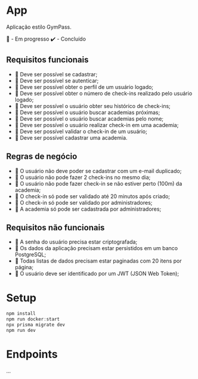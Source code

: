 # App

Aplicação estilo GymPass.

🚧 - Em progresso
✔️ - Concluído

## Requisitos funcionais

- 🚧 Deve ser possível se cadastrar;
- 🚧 Deve ser possível se autenticar;
- 🚧 Deve ser possível obter o perfil de um usuário logado;
- 🚧 Deve ser possível obter o número de check-ins realizado pelo usuário logado;
- 🚧 Deve ser possível o usuário obter seu histórico de check-ins;
- 🚧 Deve ser possível o usuário buscar academias próximas;
- 🚧 Deve ser possível o usuário buscar academias pelo nome;
- 🚧 Deve ser possível o usuário realizar check-in em uma academia;
- 🚧 Deve ser possível validar o check-in de um usuário;
- 🚧 Deve ser possível cadastrar uma academia.

## Regras de negócio

- 🚧 O usuário não deve poder se cadastrar com um e-mail duplicado;
- 🚧 O usuário não pode fazer 2 check-ins no mesmo dia;
- 🚧 O usuário não pode fazer check-in se não estiver perto (100m) da academia;
- 🚧 O check-in só pode ser validado até 20 minutos após criado;
- 🚧 O check-in só pode ser validado por administradores;
- 🚧 A academia só pode ser cadastrada por administradores;

## Requisitos não funcionais

- 🚧 A senha do usuário precisa estar criptografada;
- 🚧 Os dados da aplicação precisam estar persistidos em um banco PostgreSQL;
- 🚧 Todas listas de dados precisam estar paginadas com 20 itens por página;
- 🚧 O usuário deve ser identificado por um JWT (JSON Web Token);

# Setup

```powershell
npm install
npm run docker:start
npx prisma migrate dev
npm run dev
```

# Endpoints

...
